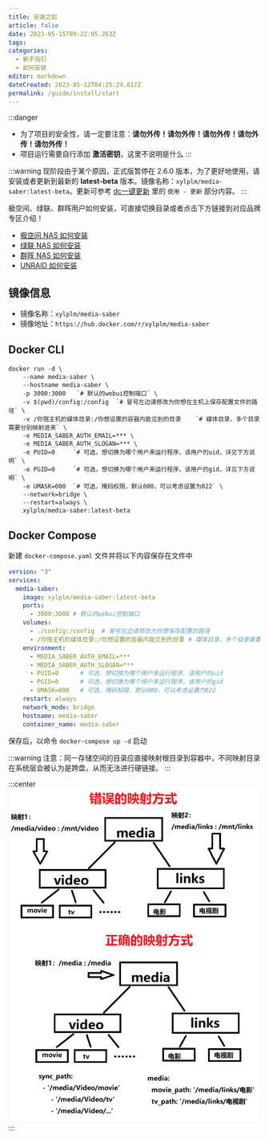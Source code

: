 ```yaml
---
title: 安装之前
article: false
date: 2023-05-15T09:22:05.263Z
tags:
categories: 
  - 新手指引
  - 如何安装
editor: markdown
dateCreated: 2023-05-12T04:25:24.817Z
permalink: /guide/install/start
---
```


:::danger
- 为了项目的安全性，请一定要注意：**请勿外传！请勿外传！请勿外传！请勿外传！请勿外传！**
- 项目运行需要自行添加 **激活密钥**，这里不说明是什么
:::

:::warning
现阶段由于某个原因，正式版暂停在 2.6.0 版本，为了更好地使用，请安装或者更新到最新的 **latest-beta** 版本。镜像名称：`xylplm/media-saber:latest-beta`。更新可参考 [dc一键更新](/guide/update_version/dc/) 里的 `使用 - 更新` 部分内容。
:::

极空间、绿联、群晖用户如何安装，可直接切换目录或者点击下方链接到对应品牌专区介绍！

- [极空间 NAS 如何安装](/guide/install/zspase/)
- [绿联 NAS 如何安装](/guide/install/ugreen/)
- [群晖 NAS 如何安装](/guide/install/synology/)
- [UNRAID 如何安装](/guide/install/unraid/)

## 镜像信息

- 镜像名称：`xylplm/media-saber`
- 镜像地址：`https://hub.docker.com/r/xylplm/media-saber`

## Docker CLI

```shell
docker run -d \
    --name media-saber \
    --hostname media-saber \
    -p 3000:3000   `# 默认的webui控制端口` \
    -v $(pwd)/config:/config  `# 冒号左边请修改为你想在主机上保存配置文件的路径` \
    -v /你宿主机的媒体目录:/你想设置的容器内能见到的目录    `# 媒体目录，多个目录需要分别映射进来` \
    -e MEDIA_SABER_AUTH_EMAIL=*** \
    -e MEDIA_SABER_AUTH_SLOGAN=*** \
    -e PUID=0     `# 可选，想切换为哪个用户来运行程序，该用户的uid，详见下方说明` \
    -e PGID=0     `# 可选，想切换为哪个用户来运行程序，该用户的gid，详见下方说明` \
    -e UMASK=000  `# 可选，掩码权限，默认000，可以考虑设置为022` \
    --network=bridge \
    --restart=always \
    xylplm/media-saber:latest-beta
```

## Docker Compose

新建 `docker-compose.yaml` 文件并将以下内容保存在文件中

```yaml
version: "3"
services:
  media-saber:
    image: xylplm/media-saber:latest-beta
    ports:
      - 3000:3000 # 默认的webui控制端口
    volumes:
      - ./config:/config  # 冒号左边请修改为你想保存配置的路径
      - /你宿主机的媒体目录:/你想设置的容器内能见到的目录 # 媒体目录，多个目录需要分别映射进来，需要满足配置文件说明中的要求
    environment:
      - MEDIA_SABER_AUTH_EMAIL=***
      - MEDIA_SABER_AUTH_SLOGAN=***
      - PUID=0      # 可选，想切换为哪个用户来运行程序，该用户的uid
      - PGID=0      # 可选，想切换为哪个用户来运行程序，该用户的gid
      - UMASK=000   # 可选，掩码权限，默认000，可以考虑设置为022
    restart: always
    network_mode: bridge
    hostname: media-saber
    container_name: media-saber
```

保存后，以命令 `docker-compose up -d` 启动

:::warning
注意：同一存储空间的目录应直接映射根目录到容器中，不同映射目录在系统层会被认为是跨盘，从而无法进行硬链接。
:::

:::center
![volume.png](./images/volume.png)
:::